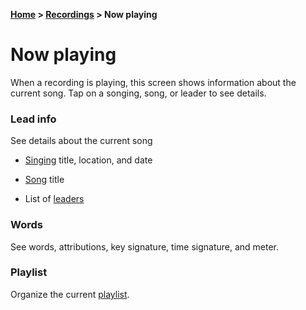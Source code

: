 **[Home](home) &gt; [Recordings](recordings) &gt; Now playing**

# Now playing

When a recording is playing, this screen shows information about the current
song.  Tap on a songing, song, or leader to see details.

### Lead info

See details about the current song

* [Singing](singing_activity) title, location, and date

* [Song](song_activity) title

* List of [leaders](leader_activity)

### Words

See words, attributions, key signature, time signature, and meter.

### Playlist

Organize the current [playlist](playlist).